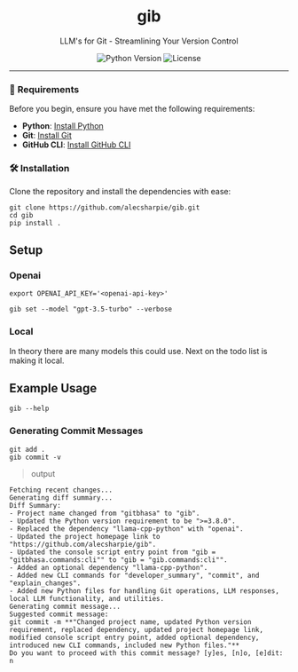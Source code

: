 <h1 align="center" style="font-family: 'Trebuchet MS' sans-serif;">gib</h1>

<p align="center">LLM's for Git - Streamlining Your Version Control</p>

<div align="center">

![Python Version](https://img.shields.io/badge/python-3.8%2B-blue.svg)
![License](https://img.shields.io/badge/license-MIT-green.svg)

</div>

---

### 🚀 **Requirements**

Before you begin, ensure you have met the following requirements:
- **Python**: [Install Python](https://www.python.org/downloads/)
- **Git**: [Install Git](https://git-scm.com/book/en/v2/Getting-Started-Installing-Git)
- **GitHub CLI**: [Install GitHub CLI](https://cli.github.com/manual/installation)

### 🛠 **Installation**

Clone the repository and install the dependencies with ease:


```
git clone https://github.com/alecsharpie/gib.git
cd gib
pip install .
```

## Setup

### Openai

```
export OPENAI_API_KEY='<openai-api-key>'

gib set --model "gpt-3.5-turbo" --verbose
```

### Local

In theory there are many models this could use. Next on the todo list is making it local.

## Example Usage
```
gib --help
```

### Generating Commit Messages
```
git add .
gib commit -v
```
> output
```
Fetching recent changes...
Generating diff summary...
Diff Summary:
- Project name changed from "gitbhasa" to "gib".
- Updated the Python version requirement to be ">=3.8.0".
- Replaced the dependency "llama-cpp-python" with "openai".
- Updated the project homepage link to "https://github.com/alecsharpie/gib".
- Updated the console script entry point from "gib = "gitbhasa.commands:cli"" to "gib = "gib.commands:cli"".
- Added an optional dependency "llama-cpp-python".
- Added new CLI commands for "developer_summary", "commit", and "explain_changes".
- Added new Python files for handling Git operations, LLM responses, local LLM functionality, and utilities.
Generating commit message...
Suggested commit message:
git commit -m **"Changed project name, updated Python version requirement, replaced dependency, updated project homepage link, modified console script entry point, added optional dependency, introduced new CLI commands, included new Python files."**
Do you want to proceed with this commit message? [y]es, [n]o, [e]dit: n
```
